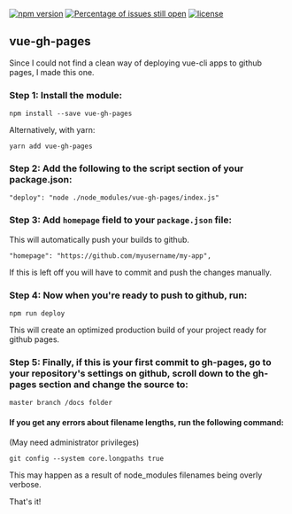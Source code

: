 [![npm version](https://badge.fury.io/js/vue-gh-pages.svg)](https://www.npmjs.com/package/vue-gh-pages)
[![Percentage of issues still open](http://isitmaintained.com/badge/open/kiefersivitz/vue-gh-pages.svg)](http://isitmaintained.com/project/kiefersivitz/vue-gh-pages "Percentage of issues still open")
[![license](https://img.shields.io/badge/license-MIT-brightgreen.svg)](https://github.com/kiefersivitz)

## vue-gh-pages

Since I could not find a clean way of deploying vue-cli apps to github pages, I made this one.

### Step 1: Install the module:

    npm install --save vue-gh-pages

Alternatively, with yarn:

    yarn add vue-gh-pages

### Step 2: Add the following to the script section of your package.json:

    "deploy": "node ./node_modules/vue-gh-pages/index.js"

### Step 3: Add `homepage` field to your `package.json` file:
This will automatically push your builds to github.

    "homepage": "https://github.com/myusername/my-app",

If this is left off you will have to commit and push the changes manually.

### Step 4: Now when you're ready to push to github, run:

    npm run deploy

This will create an optimized production build of your project ready for github pages.

### Step 5: Finally, if this is your first commit to gh-pages, go to your repository's settings on github, scroll down to the gh-pages section and change the source to:

    master branch /docs folder

#### If you get any errors about filename lengths, run the following command:
(May need administrator privileges)

    git config --system core.longpaths true

This may happen as a result of node_modules filenames being overly verbose.


That's it!

